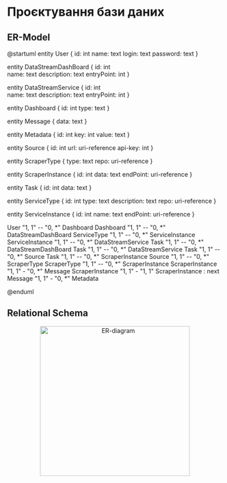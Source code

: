 # Проєктування бази даних

## ER-Model

@startuml
  entity User {
    id: int
    name: text
    login: text
    password: text
  }
  
  entity DataStreamDashBoard { 
    id: int    
    name: text 
    description: text 
    entryPoint: int 
  }
  
  entity DataStreamService { 
    id: int    
    name: text 
    description: text 
    entryPoint: int 
  }
  
  entity Dashboard {
   id: int
   type: text
  }

  entity Message {
    data: text
  }
  
  entity Metadata {
    id: int
    key: int
    value: text
  }
  
  entity Source {
    id: int
    url: uri-reference
    api-key: int
  }
  
  entity ScraperType {
    type: text
    repo: uri-reference
  }
  
  entity ScraperInstance {
    id: int
    data: text
    endPoint: uri-reference
  }
  
  entity Task {
    id: int
    data: text
  }
  
  entity ServiceType {
    id: int
    type: text
    description: text
    repo: uri-reference
  }

  entity ServiceInstance {
    id: int
    name: text
    endPoint: uri-reference
  }
  
  User "1, 1" -- "0, *" Dashboard
  Dashboard "1, 1" -- "0, *" DataStreamDashBoard
  ServiceType "1, 1" -- "0, *" ServiceInstance
  ServiceInstance "1, 1" -- "0, *" DataStreamService
  Task "1, 1" -- "0, *" DataStreamDashBoard
  Task "1, 1" -- "0, *" DataStreamService
  Task "1, 1" -- "0, *" Source
  Task "1, 1" -- "0, *" ScraperInstance
  Source "1, 1" -- "0, *" ScraperType
  ScraperType "1, 1" -- "0, *" ScraperInstance
  ScraperInstance "1, 1" - "0, *" Message
  ScraperInstance "1, 1" - "1, 1" ScraperInstance : next
  Message "1, 1" - "0, *" Metadata
  
@enduml

## Relational Schema

<p align="center">
  <img src="./pictures/er_diagram.png" width="350" title="ER-diagram">
</p>
